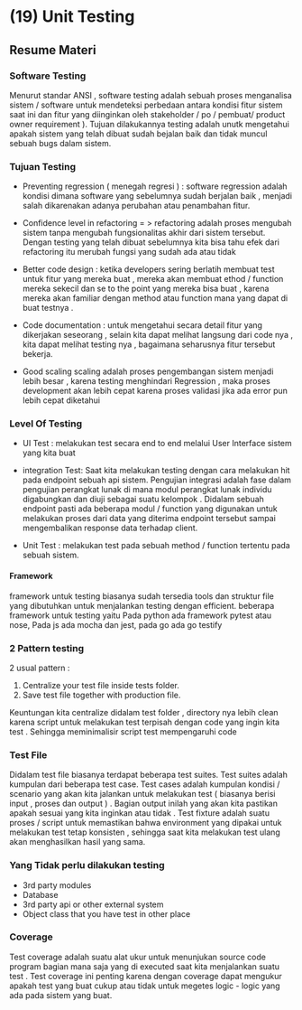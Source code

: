 # (19) Unit Testing

## Resume Materi

### Software Testing

Menurut standar ANSI , software testing adalah sebuah proses menganalisa sistem / software untuk mendeteksi perbedaan antara kondisi fitur sistem saat ini dan fitur yang diinginkan oleh stakeholder / po / pembuat/ product owner requirement ). Tujuan dilakukannya testing adalah unutk mengetahui apakah sistem yang telah dibuat sudah bejalan baik dan tidak muncul sebuah bugs dalam sistem.

### Tujuan Testing

- Preventing regression ( menegah regresi ) : software regression adalah kondisi dimana software yang sebelumnya sudah berjalan baik , menjadi salah dikarenakan adanya perubahan atau penambahan fitur.

- Confidence level in refactoring = > refactoring adalah proses mengubah sistem tanpa mengubah fungsionalitas akhir dari sistem tersebut. Dengan testing yang telah dibuat sebelumnya kita bisa tahu efek dari refactoring itu merubah fungsi yang sudah ada atau tidak

- Better code design : ketika developers sering berlatih membuat test untuk fitur yang mereka buat , mereka akan membuat ethod / function mereka sekecil dan se to the point yang mereka bisa buat , karena mereka akan familiar dengan method atau function mana yang dapat di buat testnya .

- Code documentation : untuk mengetahui secara detail fitur yang dikerjakan seseorang , selain kita dapat melihat langsung dari code nya , kita dapat melihat testing nya , bagaimana seharusnya fitur tersebut bekerja.

- Good scaling scaling adalah proses pengembangan sistem menjadi lebih besar , karena testing menghindari Regression , maka proses development akan lebih cepat karena proses validasi jika ada error pun lebih cepat diketahui

### Level Of Testing

- UI Test : melakukan test secara end to end melalui User Interface sistem yang kita buat

- integration Test: Saat kita melakukan testing dengan cara melakukan hit pada endpoint sebuah api sistem.
  Pengujian integrasi adalah fase dalam pengujian perangkat lunak di mana modul perangkat lunak individu
  digabungkan dan diuji sebagai suatu kelompok . Didalam sebuah endpoint pasti ada beberapa modul / function yang digunakan untuk melakukan proses dari data yang diterima endpoint tersebut sampai mengembalikan response data terhadap client.

- Unit Test : melakukan test pada sebuah method / function tertentu pada sebuah sistem.

#### Framework

framework untuk testing biasanya sudah tersedia tools dan struktur file yang dibutuhkan untuk menjalankan testing dengan efficient. beberapa framework untuk testing yaitu Pada python ada framework pytest atau nose, Pada js ada mocha dan jest, pada go ada go testify

### 2 Pattern testing

2 usual pattern :

1. Centralize your test file inside tests folder.
2. Save test file together with production file.

Keuntungan kita centralize didalam test folder , directory nya lebih clean karena script untuk melakukan test terpisah dengan code yang ingin kita test . Sehingga meminimalisir script test mempengaruhi code

### Test File

Didalam test file biasanya terdapat beberapa test suites. Test suites adalah kumpulan dari beberapa test case. Test cases adalah kumpulan kondisi / scenario yang akan kita jalankan untuk melakukan test ( biasanya berisi input , proses dan output ) . Bagian output inilah yang akan kita pastikan apakah sesuai yang kita inginkan atau tidak .
Test fixture adalah suatu proses / script untuk memastikan bahwa environment yang dipakai untuk melakukan test tetap konsisten , sehingga saat kita melakukan test ulang akan menghasilkan hasil yang sama.

### Yang Tidak perlu dilakukan testing

- 3rd party modules
- Database
- 3rd party api or other external system
- Object class that you have test in other place

### Coverage

Test coverage adalah suatu alat ukur untuk menunjukan source code program bagian mana saja yang di executed saat kita menjalankan suatu test . Test coverage ini penting karena dengan coverage dapat mengukur apakah test yang buat cukup atau tidak untuk megetes logic - logic yang ada pada sistem yang buat.
